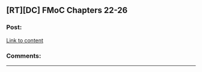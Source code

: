 ## [RT][DC] FMoC Chapters 22-26

### Post:

[Link to content](https://friendshipispower.wordpress.com/2016/11/27/chapter-22-fed-until-satisfaction/)

### Comments:

---

